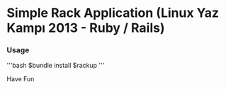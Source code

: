 Simple Rack Application (Linux Yaz Kampı 2013 - Ruby / Rails)
===

### Usage

'''bash
$bundle install
$rackup
'''

Have Fun